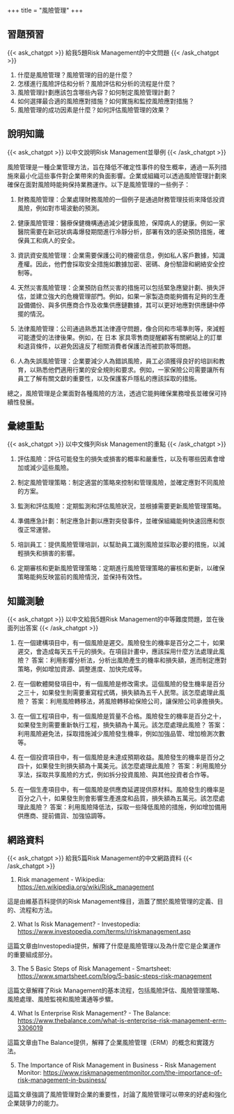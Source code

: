 +++
title = "風險管理"
+++
## 習題預習
{{< ask_chatgpt >}}
給我5題Risk Management的中文問題
{{< /ask_chatgpt >}}



1. 什麼是風險管理？風險管理的目的是什麼？
2. 怎樣進行風險評估和分析？風險評估和分析的流程是什麼？
3. 風險管理計劃應該包含哪些內容？如何制定風險管理計劃？
4. 如何選擇最合適的風險應對措施？如何實施和監控風險應對措施？
5. 風險管理的成功因素是什麼？如何評估風險管理的效果？   

## 說明知識
{{< ask_chatgpt >}}
以中文說明Risk Management並舉例
{{< /ask_chatgpt >}}



風險管理是一種企業管理方法，旨在降低不確定性事件的發生概率，通過一系列措施來最小化這些事件對企業帶來的負面影響。企業或組織可以透過風險管理計劃來確保在面對風險時能夠保持業務運作。以下是風險管理的一些例子：

1. 財務風險管理：企業處理財務風險的一個例子是通過財務管理技術來降低投資風險，例如對市場波動的預測。

2. 健康風險管理：醫療保健機構通過減少健康風險，保障病人的健康。例如一家醫院需要在新冠狀病毒爆發期間進行冷靜分析，部署有效的感染預防措施，確保員工和病人的安全。

3. 資訊資安風險管理：企業需要保護公司的機密信息，例如私人客戶數據，知識產權。因此，他們會採取安全措施如數據加密、密碼、身份驗證和網絡安全控制等。

4. 天然災害風險管理：企業預防自然災害的措施可以包括緊急應變計劃、損失評估，並建立強大的危機管理部門。例如，如果一家製造商能夠備有足夠的生產設備備份、與多供應商合作及收集供應鏈數據，其可以更好地應對供應鏈中停擺的情況。

5. 法律風險管理：公司通過熟悉其法律遵守問題，像合同和市場準則等，來減輕可能遭受的法律後果。例如，在 日本 家具零售商提醒顧客有關網站上的訂單和退貨條件，以避免因違反了相關消費者保護法而被罰款等問題。

6. 人為失誤風險管理：企業要減少人為錯誤風險，員工必須獲得良好的培訓和教育，以熟悉他們適用行業的安全規則和要求。例如，一家保險公司需要讓所有員工了解有關文獻的重要性，以及保護客戶隱私的應該採取的措施。

總之，風險管理是企業面對各種風險的方法，透過它能夠確保業務增長並確保可持續性發展。   

## 彙總重點
{{< ask_chatgpt >}}
以中文條列Risk Management的重點
{{< /ask_chatgpt >}}



1. 評估風險：評估可能發生的損失或損害的概率和嚴重性，以及有哪些因素會增加或減少這些風險。

2. 制定風險管理策略：制定適當的策略來控制和管理風險，並確定應對不同風險的方案。

3. 監測和評估風險：定期監測和評估風險狀況，並根據需要更新風險管理策略。

4. 準備應急計劃：制定應急計劃以應對突發事件，並確保組織能夠快速回應和恢復正常運營。

5. 培訓員工：提供風險管理培訓，以幫助員工識別風險並採取必要的措施，以減輕損失和損害的影響。

6. 定期審核和更新風險管理策略：定期進行風險管理策略的審核和更新，以確保策略能夠反映當前的風險情況，並保持有效性。   

## 知識測驗
{{< ask_chatgpt >}}
以中文給我5題Risk Management的中等難度問題，並在後面列出答案
{{< /ask_chatgpt >}}



1. 在一個建構項目中，有一個風險是遲交。風險發生的機率是百分之二十，如果遲交，會造成每天五千元的損失。在項目計畫中，應該採用什麼方法處理此風險？
答案：利用影響分析法，分析出風險產生的機率和損失額，進而制定應對策略，例如增加資源、調整進度、加快完成等。

2. 在一個軟體開發項目中，有一個風險是修改需求。這個風險的發生機率是百分之三十，如果發生則需要重寫程式碼，損失額為五千人民幣。該怎麼處理此風險？
答案：利用風險轉移法，將風險轉移給保險公司，讓保險公司承擔損失。

3. 在一個工程項目中，有一個風險是質量不合格。風險發生的機率是百分之十，如果發生則需要重新執行工程，損失額為十萬元。該怎麼處理此風險？
答案：利用風險避免法，採取措施減少風險發生機率，例如加強品管、增加檢測次數等。

4. 在一個投資項目中，有一個風險是未達成預期收益。風險發生的機率是百分之四十，如果發生則損失額為十萬美元。該怎麼處理此風險？
答案：利用風險分享法，採取共享風險的方式，例如拆分投資風險、與其他投資者合作等。

5. 在一個生產項目中，有一個風險是供應商延遲提供原材料。風險發生的機率是百分之八十，如果發生則會影響生產進度和品質，損失額為五萬元。該怎麼處理此風險？
答案：利用風險降低法，採取一些降低風險的措施，例如增加備用供應商、提前備貨、加強協調等。   

## 網路資料
{{< ask_chatgpt >}}
給我5篇Risk Management的中文網路資料
{{< /ask_chatgpt >}}



1. Risk management - Wikipedia: https://en.wikipedia.org/wiki/Risk_management

這是由維基百科提供的Risk Management條目，涵蓋了關於風險管理的定義、目的、流程和方法。

2. What Is Risk Management? - Investopedia: https://www.investopedia.com/terms/r/riskmanagement.asp

這篇文章由Investopedia提供，解釋了什麼是風險管理以及為什麼它是企業運作的重要組成部分。

3. The 5 Basic Steps of Risk Management - Smartsheet: https://www.smartsheet.com/blog/5-basic-steps-risk-management

這篇文章解釋了Risk Management的基本流程，包括風險評估、風險管理策略、風險處理、風險監視和風險溝通等步驟。

4. What Is Enterprise Risk Management? - The Balance: https://www.thebalance.com/what-is-enterprise-risk-management-erm-3306019

這篇文章由The Balance提供，解釋了企業風險管理（ERM）的概念和實踐方法。

5. The Importance of Risk Management in Business - Risk Management Monitor: https://www.riskmanagementmonitor.com/the-importance-of-risk-management-in-business/

這篇文章強調了風險管理對企業的重要性，討論了風險管理可以帶來的好處和強化企業競爭力的能力。   

